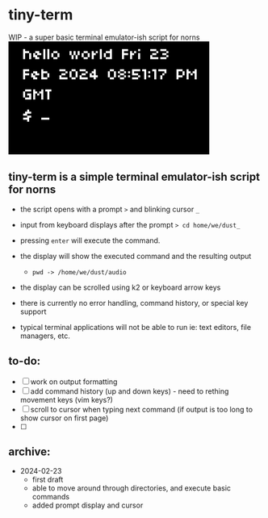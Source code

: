 # tiny-term
 WIP - a super basic terminal emulator-ish script for norns
![screenshot of script running](screenshot.png)


## tiny-term is a simple terminal emulator-ish script for norns 
- the script opens with a prompt `>` and blinking cursor `_`
- input from keyboard displays after the prompt `> cd home/we/dust_`
- pressing `enter` will  execute the command.
- the display will show the executed command and the resulting output
    - `pwd -> /home/we/dust/audio`
- the display can be scrolled using k2 or keyboard arrow keys
	
- there is currently no error handling, command history, or special key support
- typical terminal applications will not be able to run ie: text editors, file managers, etc. 

## to-do:
- [ ] work on output formatting
- [ ] add command history (up and down keys) - need to rething movement keys (vim keys?)
- [ ] scroll to cursor when typing next command (if output is too long to show cursor on first page)
- [ ] 

## archive:
- 2024-02-23
    - first draft
    - able to move around through directories, and execute basic commands
    - added prompt display and cursor
